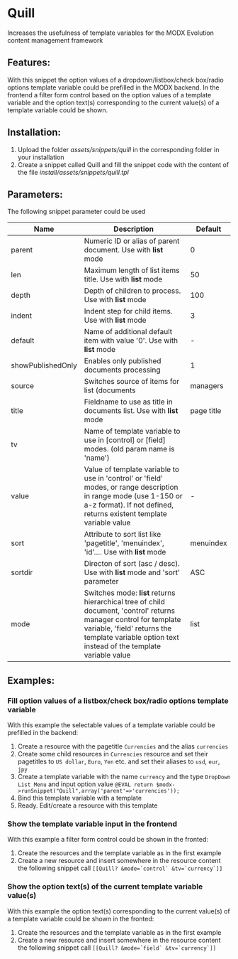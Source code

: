 Quill
================================================================================

Increases the usefulness of template variables
for the MODX Evolution content management framework

Features:
--------------------------------------------------------------------------------
With this snippet the option values of a dropdown/listbox/check box/radio options template variable could be prefilled in the MODX backend. In the frontend a filter form control based on the option values of a template variable and the option text(s) corresponding to the current value(s) of a template variable could be shown.

Installation:
--------------------------------------------------------------------------------
1. Upload the folder *assets/snippets/quill* in the corresponding folder in your installation
2. Create a snippet called Quill and fill the snippet code with the content of the file *install/assets/snippets/quill.tpl*

Parameters:
--------------------------------------------------------------------------------

The following snippet parameter could be used

Name | Description | Default
---- | ----------- | -------
parent | Numeric ID or alias of parent document. Use with **list** mode | 0
len | Maximum length of list items title. Use with **list** mode | 50
depth | Depth of children to process. Use with **list** mode | 100
indent | Indent step for child items. Use with **list** mode | 3
default | Name of additional default item with value '0'. Use with **list** mode | -
showPublishedOnly | Enables only published documents processing | 1
source | Switches source of items for list (documents | managers | chunks | range). Use with **list** mode | documents
title | Fieldname to use as title in documents list. Use with **list** mode | page title
tv | Name of template variable to use in [control] or [field] modes. (old param name is 'name') |
value | Value of template variable to use in 'control' or 'field' modes, or range description in range mode (use 1-150 or a-z format). If not defined, returns existent template variable value | -
sort | Attribute to sort list like 'pagetitle', 'menuindex', 'id'…. Use with **list** mode | menuindex
sortdir | Directon of sort (asc / desc). Use with **list** mode and 'sort' parameter | ASC
mode | Switches mode: **list** returns hierarchical tree of child document, 'control' returns manager control for template variable, 'field' returns the template variable option text instead of the template variable value | list

Examples:
--------------------------------------------------------------------------------

### Fill option values of a listbox/check box/radio options template variable

With this example the selectable values of a template variable could be prefilled in the backend:

1. Create a resource with the pagetitle `Currencies` and the alias `currencies`
2. Create some child resources in `Currencies` resource and set their pagetitles to `US dollar`, `Euro`, `Yen` etc. and set their aliases  to `usd`, `eur`, `jpy`
4. Create a template variable with the name `currency` and the type `DropDown List Menu` and input option value `@EVAL return $modx->runSnippet("Quill",array('parent'=>'currencies'));`
5. Bind this template variable with a template
6. Ready. Edit/create a resource with this template

### Show the template variable input in the frontend

With this example a filter form control could be shown in the fronted:

1. Create the resources and the template variable as in the first example
2. Create a new resource and insert somewhere in the resource content the following snippet call ``[[Quill? &mode=`control` &tv=`currency`]]``

### Show the option text(s) of the current template variable value(s)

With this example the option text(s) corresponding to the current value(s) of a template variable could be shown in the fronted:

1. Create the resources and the template variable as in the first example
2. Create a new resource and insert somewhere in the resource content the following snippet call ``[[Quill? &mode=`field` &tv=`currency`]]``
